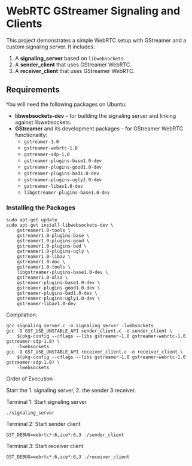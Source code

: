 # WebRTC GStreamer Signaling and Clients

This project demonstrates a simple WebRTC setup with GStreamer and a custom signaling server. It includes:

1. A **signaling_server** based on `libwebsockets`.
2. A **sender_client** that uses GStreamer WebRTC.
3. A **receiver_client** that uses GStreamer WebRTC.

## Requirements

You will need the following packages on Ubuntu:

- **libwebsockets-dev** – for building the signaling server and linking against libwebsockets.
- **GStreamer** and its development packages – for GStreamer WebRTC functionality:
  - `gstreamer-1.0`
  - `gstreamer-webrtc-1.0`
  - `gstreamer-sdp-1.0`
  - `gstreamer-plugins-base1.0-dev`
  - `gstreamer-plugins-good1.0-dev`
  - `gstreamer-plugins-bad1.0-dev`
  - `gstreamer-plugins-ugly1.0-dev`
  - `gstreamer-libav1.0-dev`
  - `libgstreamer-plugins-base1.0-dev`

### Installing the Packages
```
sudo apt-get update
sudo apt-get install libwebsockets-dev \
    gstreamer1.0-tools \
    gstreamer1.0-plugins-base \
    gstreamer1.0-plugins-good \
    gstreamer1.0-plugins-bad \
    gstreamer1.0-plugins-ugly \
    gstreamer1.0-libav \
    gstreamer1.0-doc \
    gstreamer1.0-tools \
    libgstreamer-plugins-base1.0-dev \
    gstreamer1.0-alsa \
    gstreamer-plugins-base1.0-dev \
    gstreamer-plugins-good1.0-dev \
    gstreamer-plugins-bad1.0-dev \
    gstreamer-plugins-ugly1.0-dev \
    gstreamer-libav1.0-dev
```


Compilation:

```
gcc signaling_server.c -o signaling_server -lwebsockets
gcc -D GST_USE_UNSTABLE_API sender_client.c -o sender_client \
    $(pkg-config --cflags --libs gstreamer-1.0 gstreamer-webrtc-1.0 gstreamer-sdp-1.0) \
    -lwebsockets
gcc -D GST_USE_UNSTABLE_API receiver_client.c -o receiver_client \
    $(pkg-config --cflags --libs gstreamer-1.0 gstreamer-webrtc-1.0 gstreamer-sdp-1.0) \
    -lwebsockets
```
Order of Execution

Start the 1. signaling server, 2. the sender 3.receiver.

Terminal 1: Start signaling server
```
./signaling_server
```
Terminal 2: Start sender client
```
GST_DEBUG=webrtc*:6,ice*:6,3 ./sender_client
```
Terminal 3: Start receiver client
```
GST_DEBUG=webrtc*:6,ice*:6,3 ./receiver_client
```
